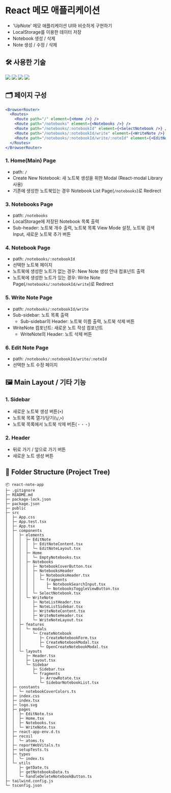 # React 메모 애플리케이션

- 'UpNote' 메모 애플리케이션 UI와 비슷하게 구현하기
- LocalStorage를 이용한 데이터 저장
- Notebook 생성 / 삭제
- Note 생성 / 수정 / 삭제

## 🛠️ 사용한 기술

<div style={{ display: 'flex', flexDirection: 'row', flexWrap: 'wrap' }}>
  <img src="https://img.shields.io/badge/React-61DAFB?style=for-the-badge&logo=React&logoColor=black" />
  <img src="https://img.shields.io/badge/TypeScript-3178C6?style=for-the-badge&logo=TypeScript&logoColor=white" />
  <img src="https://img.shields.io/badge/Recoil-3578E5?style=for-the-badge&logo=Recoil&logoColor=white" />
  <img src="https://img.shields.io/badge/Tailwind CSS-06B6D4?style=for-the-badge&logo=Tailwind CSS&logoColor=white" />
</div>

## 🗂️ 페이지 구성

```jsx
<BrowserRouter>
  <Routes>
    <Route path="/" element={<Home />} />
    <Route path="/notebooks" element={<Notebooks />} />
    <Route path="/notebooks/:notebookId" element={<SelectNotebook />} />
    <Route path="/notebooks/:notebookId/write" element={<WriteNote />} />
    <Route path="/notebooks/:notebookId/write/:noteId" element={<EditNote />} />
  </Routes>
</BrowserRouter>
```

### 1. Home(Main) Page

- path: `/`
- Create New Notebook: 새 노트북 생성을 위한 Modal (React-modal Library 사용)
- 기존에 생성한 노트북있는 경우 Notebook List Page(`/notebooks`)로 Redirect

### 3. Notebooks Page

- path: `/notebooks`
- LocalStorage에 저장된 Notebook 목록 출력
- Sub-header: 노트북 개수 출력, 노트북 목록 View Mode 설정, 노트북 검색 Input, 새로운 노트북 추가 버튼

### 4. Notebook Page

- path: `/notebooks/:notebookId`
- 선택한 노트북 페이지
- 노트북에 생성한 노트가 없는 경우: New Note 생성 안내 컴포넌트 출력
- 노트북에 생성한 노트가 있는 경우: Write Note Page(`/notebooks/:notebookId/write`)로 Redirect

### 5. Write Note Page

- path: `/notebooks/:notebookId/write`
- Sub-sidebar: 노트 목록 출력
  - Sub-sidebar의 Header: 노트북 이름 출력, 노트북 삭제 버튼
- WriteNote 컴포넌트: 새로운 노트 작성 컴포넌트
  - WriteNote의 Header: 노트 삭제 버튼

### 6. Edit Note Page

- path: `/notebooks/:notebookId/write/:noteId`
- 선택한 노트 수정 페이지

## 🖼️ Main Layout / 기타 기능

### 1. Sidebar

- 새로운 노트북 생성 버튼(`+`)
- 노트북 목록 열기/닫기(`⋁`,`>`)
- 노트북 목록에서 노트북 삭제 버튼(`・・・`)

### 2. Header

- 뒤로 가기 / 앞으로 가기 버튼
- 새로운 노트 생성 버튼

## 📁 Folder Structure (Project Tree)

```
📦 react-note-app
├─ .gitignore
├─ README.md
├─ package-lock.json
├─ package.json
├─ public
├─ src
│  ├─ App.css
│  ├─ App.test.tsx
│  ├─ App.tsx
│  ├─ components
│  │  ├─ elements
│  │  │  ├─ EditNote
│  │  │  │  ├─ EditNoteContent.tsx
│  │  │  │  └─ EditNoteLayout.tsx
│  │  │  ├─ Home
│  │  │  │  └─ EmptyNotebooks.tsx
│  │  │  ├─ Notebooks
│  │  │  │  ├─ NotebookCoverButton.tsx
│  │  │  │  ├─ NotebooksHeader
│  │  │  │  │  ├─ NotebooksHeader.tsx
│  │  │  │  │  └─ fragments
│  │  │  │  │     ├─ NotebookSearchInput.tsx
│  │  │  │  │     └─ NotebooksToggleViewButton.tsx
│  │  │  │  └─ SelectNotebook.tsx
│  │  │  └─ WriteNote
│  │  │     ├─ NoteListHeader.tsx
│  │  │     ├─ NoteListSidebar.tsx
│  │  │     ├─ WriteNoteContent.tsx
│  │  │     ├─ WriteNoteHeader.tsx
│  │  │     └─ WriteNoteLayout.tsx
│  │  ├─ features
│  │  │  └─ modals
│  │  │     └─ CreateNotebook
│  │  │        ├─ CreateNotebookForm.tsx
│  │  │        ├─ CreateNotebookModal.tsx
│  │  │        └─ OpenCreateNotebookModal.tsx
│  │  └─ layouts
│  │     ├─ Header.tsx
│  │     ├─ Layout.tsx
│  │     └─ Sidebar
│  │        ├─ Sidebar.tsx
│  │        └─ fragments
│  │           ├─ ArrowRotate.tsx
│  │           └─ SidebarNotebookList.tsx
│  ├─ constants
│  │  └─ notebookCoverColors.ts
│  ├─ index.css
│  ├─ index.tsx
│  ├─ logo.svg
│  ├─ pages
│  │  ├─ EditNote.tsx
│  │  ├─ Home.tsx
│  │  ├─ Notebooks.tsx
│  │  └─ WriteNote.tsx
│  ├─ react-app-env.d.ts
│  ├─ recoil
│  │  └─ atoms.ts
│  ├─ reportWebVitals.ts
│  ├─ setupTests.ts
│  ├─ types
│  │  └─ index.ts
│  └─ utils
│     ├─ getDate.ts
│     ├─ getNotebooksData.ts
│     └─ handleDeleteNotebookButton.ts
├─ tailwind.config.js
└─ tsconfig.json
```
